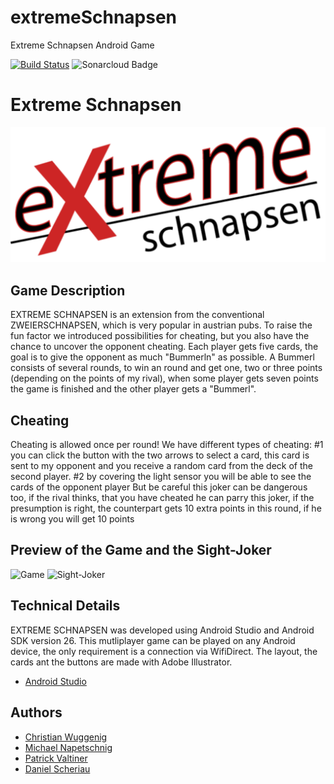 # extremeSchnapsen
Extreme Schnapsen Android Game

[![Build Status](https://travis-ci.com/ChristianWuggenig/extremeSchnapsen.svg?branch=master)](https://travis-ci.com/ChristianWuggenig/extremeSchnapsen)
![Sonarcloud Badge](https://sonarcloud.io/api/project_badges/measure?project=cardfactory.com.extremeschnapsen&metric=alert_status)

# Extreme Schnapsen
![Extreme Schnapsen](https://github.com/ChristianWuggenig/extremeSchnapsen/blob/master/app/src/main/res/drawable-xxxhdpi/logo.png)

## Game Description

EXTREME SCHNAPSEN is an extension from the conventional ZWEIERSCHNAPSEN, which is very popular in austrian pubs. To raise the 
fun factor we introduced possibilities for cheating, but you also have the chance to uncover the opponent cheating. Each 
player gets five cards, the goal is to give the opponent as much "Bummerln" as possible. A Bummerl consists of several rounds, 
to win an round and get one, two or three points (depending on the points of my rival), when some player gets seven points the 
game is finished and the other player gets a "Bummerl".  


## Cheating

Cheating is allowed once per round! 
We have different types of cheating:
  #1 you can click the button with the two arrows to select a card, this card is sent to my opponent and you receive a random 
  card from the deck of the second player.
  #2 by covering the light sensor you will be able to see the cards of the opponent player
  But be careful this joker can be dangerous too, if the rival thinks, that you have cheated he can parry this joker, if the 
  presumption is right, the counterpart gets 10 extra points in this round, if he is wrong you will get 10 points 


## Preview of the Game and the Sight-Joker

![Game](https://github.com/dascheriau/extremeSchnapsen/blob/master/Screenshot_20180625-154037.jpg)
![Sight-Joker](https://github.com/dascheriau/extremeSchnapsen/blob/master/Screenshot_20180625-154043.jpg)


## Technical Details

EXTREME SCHNAPSEN was developed using Android Studio and Android SDK version 26. This mutliplayer game can be played on any 
Android device, the only requirement is a connection via WifiDirect. The layout, the cards ant the buttons are made with Adobe 
Illustrator. 

* [Android Studio](https://developer.android.com/studio/) 

## Authors

* [Christian Wuggenig](https://github.com/ChristianWuggenig)
* [Michael Napetschnig](https://github.com/NapeStar)
* [Patrick Valtiner](https://github.com/Volte8)
* [Daniel Scheriau](https://github.com/dascheriau)
